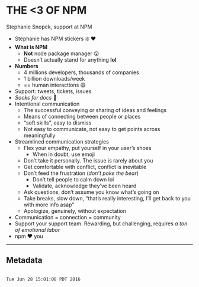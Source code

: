 # THE <3 OF NPM

Stephanie Snopek, support at NPM

- Stephanie has NPM stickers :sparkle: :heart:
- **What is NPM**
	- **Not** node package manager :open_mouth:
	- Doesn’t actually stand for anything **lol**
- **Numbers**
	- 4 millions developers, thousands of companies
	- 1 billion downloads/week
	- == human interactions :smile:
- Support: tweets, tickets, issues
- *Socks for docs* :tada:
- Intentional communication
	- The successful conveying or sharing of ideas and feelings
	- Means of connecting between people or places
	- “soft skills”, easy to dismiss
	- Not easy to communicate, not easy to get points across meaningfully
- Streamlined communication strategies
	- Flex your empathy, put yourself in your user’s shoes
		- When in doubt, use emoji
	- Don’t take it personally. The issue is rarely about you
	- Get comfortable with conflict, conflict is inevitable
	- Don’t feed the frustration (*don’t poke the bear*)
		- Don’t tell people to calm down lol
		- Validate, acknowledge they’ve been heard
	- Ask questions, don’t assume you know what’s going on
	- Take breaks, slow down, “that’s really interesting, I’ll get back to you with more info asap”
	- Apologize, genuinely, without expectation
- Communication = connection = community
- Support your support team. Rewarding, but challenging, requires *a ton of emotional labor*
- npm :heart: you

___
## Metadata
```

Tue Jun 28 15:01:08 PDT 2016
```

